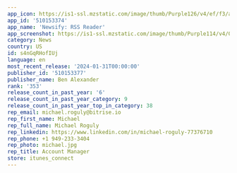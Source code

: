 ```yaml
---
app_icon: https://is1-ssl.mzstatic.com/image/thumb/Purple126/v4/ef/f3/ad/eff3adb0-3cdf-1edc-f1cc-451e4a42338a/AppIcon-0-0-1x_U007emarketing-0-7-0-85-220.png/1024x1024bb.png
app_id: '510153374'
app_name: 'Newsify: RSS Reader'
app_screenshot: https://is1-ssl.mzstatic.com/image/thumb/Purple114/v4/0c/c9/26/0cc9262b-149e-78a1-d4f1-2087dd8a3c14/pr_source.png/1242x2688bb.png
category: News
country: US
id: s4nGqRHofIUj
language: en
most_recent_release: '2024-01-31T00:00:00'
publisher_id: '510153377'
publisher_name: Ben Alexander
rank: '353'
release_count_in_past_year: '6'
release_count_in_past_year_category: 9
release_count_in_past_year_top_in_category: 38
rep_email: michael.roguly@bitrise.io
rep_first_name: Michael
rep_full_name: Michael Roguly
rep_linkedin: https://www.linkedin.com/in/michael-roguly-77376710
rep_phone: +1 949-233-3404
rep_photo: michael.jpg
rep_title: Account Manager
store: itunes_connect
---
```

